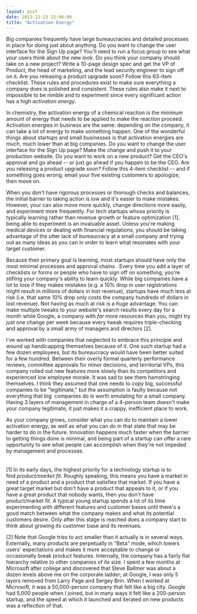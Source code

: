 ```yaml
---
layout: post
date: 2013-12-23 15:00:00
title: "Activation Energy"
---
```


Big companies frequently have large bureaucracies and detailed processes in place for doing just about anything. Do you want to change the user interface for the Sign Up page? You'll need to run a focus group to see what your users think about the new look. Do you think your company should take on a new project? Write a 10-page design spec and get the VP of Product, the head of marketing, and the lead security engineer to sign off on it. Are you releasing a product upgrade soon? Follow this 63-item checklist. These rules and procedures exist to make sure everything a company does is polished and consistent. These rules also make it next to impossible to be nimble and to experiment since every significant action has a high _activation energy_.

In chemistry, the activation energy of a chemical reaction is the minimum amount of energy that needs to be applied to make the reaction proceed. Activation energies in business are the same: depending on the company, it can take a lot of energy to make something happen. One of the wonderful things about startups and small businesses is that activation energies are much, much lower than at big companies. Do you want to change the user interface for the Sign Up page? Make the change and push it to your production website. Do you want to work on a new product? Get the CEO's approval and go ahead -- or just go ahead if you happen to be the CEO. Are you releasing a product upgrade soon? Follow this 4-item checklist -- and if something goes wrong, email your five existing customers to apologize, then move on.

When you don't have rigorous processes or thorough checks and balances, the initial barrier to taking action is low and it's easier to make mistakes. However, your can also move more quickly, change directions more easily, and experiment more frequently. For tech startups whose priority is typically learning rather than revenue growth or feature optimization [1], being able to experiment is an invaluable asset. Unless you're making medical devices or dealing with financial regulations, you should be taking advantage of the utter lack of bureaucracy at a small company and trying out as many ideas as you can in order to learn what resonates with your target customer.

Because their primary goal is learning, most startups should have only the most minimal processes and approval chains . Every time you add a layer of checklists or forms or people who have to sign off on something, you're stifling your company's ability to learn quickly. While big companies have a lot to lose if they makes mistakes (e.g. a 10% drop in user registrations might result in millions of dollars in lost revenue), startups have much less at risk (i.e. that same 10% drop only costs the company hundreds of dollars in lost revenue). Not having as much at risk is a _huge_ advantage. You can make multiple tweaks to your website's search results every day for a month while Google, a company with _far_ more resources than you, might try just one change per week because every tweak requires triple-checking and approval by a small army of managers and directors [2].

I've worked with companies that neglected to embrace this principle and wound up handicapping themselves because of it. One such startup had a few dozen employees, but its bureaucracy would have been better suited for a few hundred. Between their overly formal quarterly performance reviews, committee approvals for minor decisions, and territorial VPs, this company rolled out new features more slowly than its competitors and experienced low employee morale. It was sad to see them hamstringing themselves. I think they assumed that one needs to copy big, successful companies to be "legitimate," but the assumption is faulty because not everything that big  companies do is worth emulating for a small company. Having 3 layers of management in charge of a 4-person team doesn't make your company legitimate, it just makes it a crappy, inefficient place to work.  

As your company grows, consider what you can do to maintain a lower activation energy, as well as what you can do in that state that may be harder to do in the future. Innovation happens much faster when the barrier to getting things done is minimal, and being part of a startup can offer a rare opportunity to see what people can accomplish when they're not impeded by management and processes.
<br>
<br>
<br>
[1] In its early days, the highest priority for a technology startup is to find _product/market fit_. Roughly speaking, this means you have a market in need of a product and a product that satisfies that market. If you have a great target market but don't have a product that appeals to it, or if you have a great product that nobody wants, then you don't have product/market fit. A typical young startup spends a lot of its time experimenting with different features and customer bases until there's a good match between what the company makes and what its potential customers desire. Only after this stage is reached does a company start to think about growing its customer base and its revenues.  

[2] Note that Google tries to act smaller than it actually is in several ways. Externally, many products are perpetually in "Beta" mode, which lowers users' expectations and makes it more acceptable to change or occasionally break product features. Internally, the company has a fairly flat hierarchy relative to other companies of its size. I spent a few months at Microsoft after college and discovered that Steve Ballmer was about a dozen levels above me on the corporate ladder; at Google, I was only 5 layers removed from Larry Page and Sergey Brin. When I worked at Microsoft, it was a 50,000-person company that felt like a big city. Google had 5,000 people when I joined, but in many ways it felt like a 200-person startup, and the speed at which it launched and iterated on new products was a reflection of that.